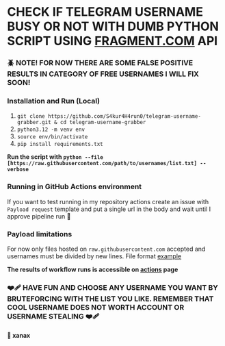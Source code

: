 # CHECK IF TELEGRAM USERNAME BUSY OR NOT WITH DUMB PYTHON SCRIPT USING [FRAGMENT.COM](https://fragment.com/) API

### 🪲 NOTE! FOR NOW THERE ARE SOME FALSE POSITIVE RESULTS IN CATEGORY OF FREE USERNAMES I WILL FIX SOON!

### Installation and Run (Local)
1. `git clone https://github.com/S4kur4H4run0/telegram-username-grabber.git & cd telegram-username-grabber`
2. `python3.12 -m venv env`
3. `source env/bin/activate`
4. `pip install requirements.txt`

**Run the script with `python --file [https://raw.githubusercontent.com/path/to/usernames/list.txt] --verbose`**

### Running in GitHub Actions environment
If you want to test running in my repository actions create an issue with `Payload request` template and put a single url in the body and wait until I approve pipeline run 🥏

### Payload limitations
For now only files hosted on `raw.githubusercontent.com` accepted and usernames must be divided by new lines. File format [example](https://raw.githubusercontent.com/danielmiessler/SecLists/master/Usernames/Names/names.txt)

**The results of workflow runs is accessible on [actions](https://github.com/S4kur4H4run0/telegram-username-grabber/actions) page**

### ❤️‍🩹 HAVE FUN AND CHOOSE ANY USERNAME YOU WANT BY BRUTEFORCING WITH THE LIST YOU LIKE. REMEMBER THAT COOL USERNAME DOES NOT WORTH ACCOUNT OR USERNAME STEALING ❤️‍🩹

#### 💊 xanax 
